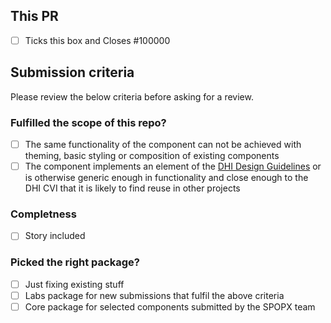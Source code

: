 ## This PR

- [ ] Ticks this box and Closes #100000


## Submission criteria

Please review the below criteria before asking for a review.

### Fulfilled the scope of this repo?

- [ ] The same functionality of the component can not be achieved with theming, basic styling or composition of existing components
- [ ] The component implements an element of the [DHI Design Guidelines](https://www.figma.com/file/pSfX5GNsa6xhKGbi3DWQtn/DHI-Official-Guidelines) or is otherwise generic enough in functionality and close enough to the DHI CVI that it is likely to find reuse in other projects

### Completness

- [ ] Story included

### Picked the right package?

- [ ] Just fixing existing stuff
- [ ] Labs package for new submissions that fulfil the above criteria
- [ ] Core package for selected components submitted by the SPOPX team

